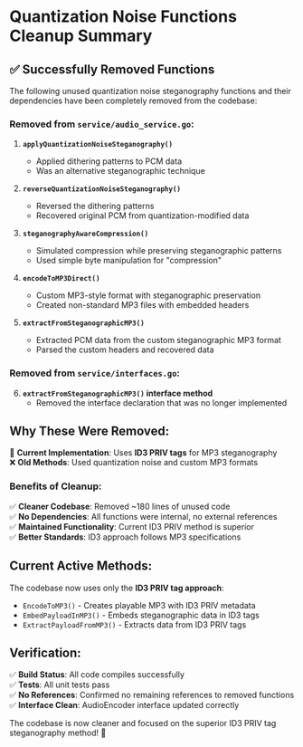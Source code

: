 # Quantization Noise Functions Cleanup Summary

## ✅ **Successfully Removed Functions**

The following unused quantization noise steganography functions and their dependencies have been completely removed from the codebase:

### **Removed from `service/audio_service.go`:**

1. **`applyQuantizationNoiseSteganography()`**
   - Applied dithering patterns to PCM data
   - Was an alternative steganographic technique

2. **`reverseQuantizationNoiseSteganography()`**  
   - Reversed the dithering patterns
   - Recovered original PCM from quantization-modified data

3. **`steganographyAwareCompression()`**
   - Simulated compression while preserving steganographic patterns
   - Used simple byte manipulation for "compression"

4. **`encodeToMP3Direct()`**
   - Custom MP3-style format with steganographic preservation
   - Created non-standard MP3 files with embedded headers

5. **`extractFromSteganographicMP3()`**
   - Extracted PCM data from the custom steganographic MP3 format
   - Parsed the custom headers and recovered data

### **Removed from `service/interfaces.go`:**

6. **`extractFromSteganographicMP3()` interface method**
   - Removed the interface declaration that was no longer implemented

## **Why These Were Removed:**

🎯 **Current Implementation**: Uses **ID3 PRIV tags** for MP3 steganography  
❌ **Old Methods**: Used quantization noise and custom MP3 formats  

### **Benefits of Cleanup:**

✅ **Cleaner Codebase**: Removed ~180 lines of unused code  
✅ **No Dependencies**: All functions were internal, no external references  
✅ **Maintained Functionality**: Current ID3 PRIV method is superior  
✅ **Better Standards**: ID3 approach follows MP3 specifications  

## **Current Active Methods:**

The codebase now uses only the **ID3 PRIV tag approach**:
- `EncodeToMP3()` - Creates playable MP3 with ID3 PRIV metadata
- `EmbedPayloadInMP3()` - Embeds steganographic data in ID3 tags  
- `ExtractPayloadFromMP3()` - Extracts data from ID3 PRIV tags

## **Verification:**

✅ **Build Status**: All code compiles successfully  
✅ **Tests**: All unit tests pass  
✅ **No References**: Confirmed no remaining references to removed functions  
✅ **Interface Clean**: AudioEncoder interface updated correctly  

The codebase is now cleaner and focused on the superior ID3 PRIV tag steganography method! 🎵